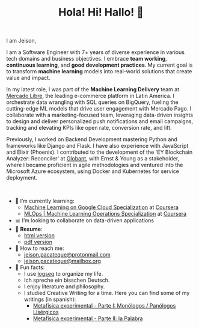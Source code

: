 <h1 align='center'> Hola! Hi! Hallo! 👋</h1> 
<br>


I am Jeison, 

I am a Software Engineer with 7+ years of diverse experience in various tech domains and business objectives. I embrace **team working**, **continuous learning**, and **good development practices**. My current goal is to transform **machine learning** models into real-world solutions that create value and impact.


In my latest role, I was part of the **Machine Learning Delivery** team at [Mercado Libre](https://www.mercadolibre.com/), the leading e-commerce platform in Latin America. I orchestrate data wrangling with SQL queries on BigQuery, fueling the cutting-edge ML models that drive user engagement with Mercado Pago. I collaborate with a marketing-focused team, leveraging data-driven insights to design and deliver personalized push notifications and email campaigns, tracking and elevating KPIs like open rate, conversion rate, and lift. 


Previously, I worked on Backend Development mastering Python and frameworks like Django and Flask. I have also experience with JavaScript and Elixir (Phoenix). I contributed to the development of the 'EY Blockchain Analyzer: Reconciler' at [Globant](https://www.globant.com/), with Ernst & Young as a stakeholder, where I became proficient in agile methodologies and ventured into the Microsoft Azure ecosystem, using Docker and Kubernetes for service deployment.

<br>

- :seedling: I’m currently learning:
  - [Machine Learning on Google Cloud Specialization](https://www.coursera.org/specializations/machine-learning-tensorflow-gcp) at [Coursera](https://www.coursera.org/)
  - [MLOps | Machine Learning Operations Specialization](https://www.coursera.org/specializations/mlops-machine-learning-duke) at [Coursera](https://www.coursera.org/)
- :bar_chart: I’m looking to collaborate on data-driven applications
- :page_with_curl: **Resume**:
  - <a href="https://jeisonpacateque.github.io/resume/" target="_blank">html version</a>
  - <a href="https://mega.nz/file/sk9BAJZJ#Lx5zbiJc3e6hFeK3K-L_fXdTGLnYOJVbX9ALGPGa3ZA" target="_blank">pdf version</a>
- :email: How to reach me:
  - jeison.pacateque@protonmail.com
  - jeison.pacateque@mailbox.org
- :space_invader: Fun facts:
  - I use [logseq](https://github.com/logseq/logseq) to organize my life.
  - Ich spreche ein bisschen Deutsch.
  - I enjoy literature and philosophy.
  - I studied Creative Writing for a time. Here you can find some of my writings (in spanish):
    - [Metafísica experimental - Parte I: Monólogos / Panólogos Lisérgicos](https://mega.nz/file/IlUk0JqK#C1aZtARau07iGnVVO-JJCY9RgxuLNv1m9WjvSyKJUXg)
    - [Metafísica experimental - Parte II: la Palabra](https://mega.nz/file/8gVDnIDD#uIp7Uv-M4wve78pdm1z7bN4Bn7DDbFDx1jZd0wEWtas)
